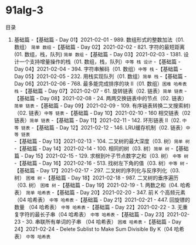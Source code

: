 # 91alg-3

目录
1. 基础篇
    -【基础篇 - Day 01】2021-02-01 - 989. 数组形式的整数加法（01. 数组） `简单 数组`
    -【基础篇 - Day 02】2021-02-02 - 821. 字符的最短距离 (01. 数组，栈，队列) `简单 数组`
    -【基础篇 - Day 03】2021-02-03 - 1381. 设计一个支持增量操作的栈（01. 数组，栈，队列）`中等 栈 设计`
    -【基础篇 - Day 04】2021-02-04 - 394. 字符串解码（01. 数组）`中等 栈`
    -【基础篇 - Day 05】2021-02-05 - 232. 用栈实现队列（01. 数组）`简单 栈`
    -【基础篇 - Day 06】2021-02-06 - 768. 最多能完成排序的块 II（01. 数组）`困难 哈希表 栈`
    -【基础篇 - Day 07】2021-02-07 - 61. 旋转链表（02. 链表）`简单 链表`
    -【基础篇 - Day 08】2021-02-08 - 24. 两两交换链表中的节点（02. 链表）`简单 链表`
    -【基础篇 - Day 09】2021-02-09 - 109. 有序链表转换二叉搜索树)（02. 链表）`中等 链表`
    -【基础篇 - Day 10】2021-02-10 - 160 相交链表（02 链表）`简单 链表`
    -【基础篇 - Day 11】2021-02-11 - 142. 环形链表 II（02. `中等 链表`
    -【基础篇 - Day 12】2021-02-12 - 146. LRU缓存机制（02. 链表）`中等 链表`
    -【基础篇 - Day 13】2021-02-13 - 104. 二叉树的最大深度（03. 树）`简单 树`
    -【基础篇 - Day 14】2021-02-14 - 100. 相同的树（03. 树）`简单 树`
    -【基础篇 - Day 15】2021-02-15 - 129. 求根到叶子节点数字之和（03. 树） `中等 树`
    -【基础篇 - Day 16】2021-02-16 - 513. 找树左下角的值（03. 树）`中等 树`
    -【基础篇 - Day 17】2021-02-17 - 297. 二叉树的序列化与反序列化（03. 树） `困难 树`
    -【基础篇 - Day 18】2021-02-18 - 987. 二叉树的垂序遍历（03. 树） `困难 树`
    -【基础篇 - Day 19】2021-02-19 - 1. 两数之和（04. 哈希表） `简单 哈希表`
    -【基础篇 - Day 20】2021-02-20 - 347. 前 K 个高频元素 （04 哈希表） `中等 哈希表`
    -【基础篇 - Day 21】2021-02-21 - 447. 回旋镖的数量 （04 哈希表） `中等 哈希表`
    -【基础篇 - Day 22】2021-02-22 - 3. 无重复字符的最长子串（04 哈希表） `中等 哈希表`
    -【基础篇 - Day 23】2021-02-23 - 30. 串联所有单词的子串 （04 哈希表） `困难 哈希表`
    -【基础篇 - Day 24】2021-02-24 - Delete Sublist to Make Sum Divisible By K（04 哈希表） `中等 哈希表`